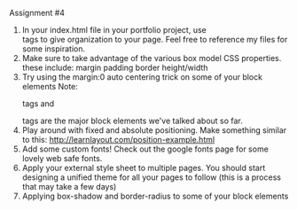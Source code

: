 Assignment #4
1. In your index.html file in your portfolio project, use <div> tags to give organization to your page. Feel free to reference my files for some inspiration.
2. Make sure to take advantage of the various box model CSS properties. these include:
margin
padding
border
height/width
3. Try using the margin:0 auto centering trick on some of your block elements
Note: <p> tags and <div> tags are the major block elements we've talked about so far.
4. Play around with fixed and absolute positioning. Make something similar to this: http://learnlayout.com/position-example.html
5. Add some custom fonts! Check out the google fonts page for some lovely web safe fonts.
6. Apply your external style sheet to multiple pages. You should start designing a unified theme for all your pages to follow (this is a process that may take a few days)
7. Applying box-shadow and border-radius to some of your block elements